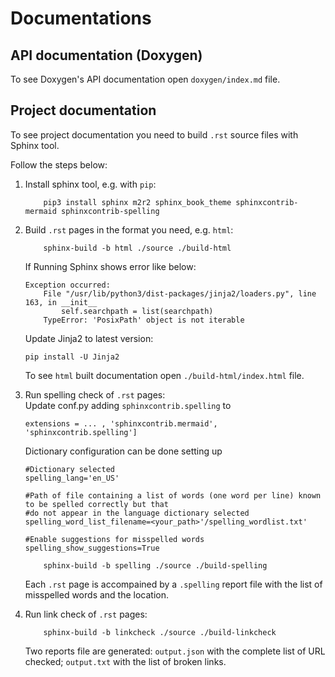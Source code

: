 # Documentations

## API documentation (Doxygen)

To see Doxygen's API documentation open `doxygen/index.md` file.

## Project documentation

To see project documentation you need to build `.rst` source files with Sphinx tool.

Follow the steps below:

1. Install sphinx tool, e.g. with `pip`:

    ```shell
        pip3 install sphinx m2r2 sphinx_book_theme sphinxcontrib-mermaid sphinxcontrib-spelling
    ```

2. Build `.rst` pages in the format you need, e.g. `html`:

    ```shell
        sphinx-build -b html ./source ./build-html
    ```
    If Running Sphinx shows error like below:
    ```
    Exception occurred:
        File "/usr/lib/python3/dist-packages/jinja2/loaders.py", line 163, in __init__
            self.searchpath = list(searchpath)
        TypeError: 'PosixPath' object is not iterable
    ```
    Update Jinja2 to latest version:
    ```shell
    pip install -U Jinja2
    ```
    To see `html` built documentation open `./build-html/index.html` file.

3. Run spelling check of `.rst` pages:  
    Update conf.py adding `sphinxcontrib.spelling` to  
    ```
    extensions = ... , 'sphinxcontrib.mermaid', 'sphinxcontrib.spelling']
    ```
    
    Dictionary configuration can be done setting up
    
    ```
    #Dictionary selected
    spelling_lang='en_US'
    
    #Path of file containing a list of words (one word per line) known to be spelled correctly but that 
    #do not appear in the language dictionary selected
    spelling_word_list_filename=<your_path>'/spelling_wordlist.txt'

    #Enable suggestions for misspelled words
    spelling_show_suggestions=True
    ```
    
    ```shell
        sphinx-build -b spelling ./source ./build-spelling
    ```
    Each `.rst` page is accompained by a `.spelling` report file with the list of misspelled words and the location.  

4. Run link check of `.rst` pages:

    ```shell
        sphinx-build -b linkcheck ./source ./build-linkcheck
    ```
    Two reports file are generated: `output.json` with the complete list of URL checked; `output.txt` with the list of broken links.


